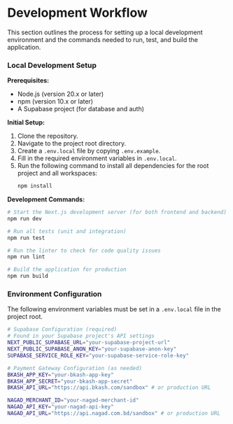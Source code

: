# Development Workflow

This section outlines the process for setting up a local development environment and the commands needed to run, test, and build the application.

### Local Development Setup

**Prerequisites:**
- Node.js (version 20.x or later)
- npm (version 10.x or later)
- A Supabase project (for database and auth)

**Initial Setup:**
1.  Clone the repository.
2.  Navigate to the project root directory.
3.  Create a `.env.local` file by copying `.env.example`.
4.  Fill in the required environment variables in `.env.local`.
5.  Run the following command to install all dependencies for the root project and all workspaces:
    ```bash
    npm install
    ```

**Development Commands:**
```bash
# Start the Next.js development server (for both frontend and backend)
npm run dev

# Run all tests (unit and integration)
npm run test

# Run the linter to check for code quality issues
npm run lint

# Build the application for production
npm run build
```

### Environment Configuration

The following environment variables must be set in a `.env.local` file in the project root.

```bash
# Supabase Configuration (required)
# Found in your Supabase project's API settings
NEXT_PUBLIC_SUPABASE_URL="your-supabase-project-url"
NEXT_PUBLIC_SUPABASE_ANON_KEY="your-supabase-anon-key"
SUPABASE_SERVICE_ROLE_KEY="your-supabase-service-role-key"

# Payment Gateway Configuration (as needed)
BKASH_APP_KEY="your-bkash-app-key"
BKASH_APP_SECRET="your-bkash-app-secret"
BKASH_API_URL="https://api.bkash.com/sandbox" # or production URL

NAGAD_MERCHANT_ID="your-nagad-merchant-id"
NAGAD_API_KEY="your-nagad-api-key"
NAGAD_API_URL="https://api.nagad.com.bd/sandbox" # or production URL
```
